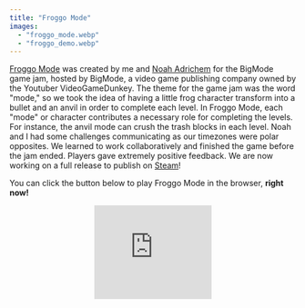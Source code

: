 ```yaml
---
title: "Froggo Mode"
images:
  - "froggo_mode.webp"
  - "froggo_demo.webp"
---
```


[Froggo Mode](https://gerblesh.itch.io/froggo-mode) was created by me and [Noah Adrichem](https://tenseven.nl) for the BigMode game jam, hosted by BigMode, a video game publishing company owned by the Youtuber VideoGameDunkey. The theme for the game jam was the word "mode," so we took the idea of having a little frog character transform into a bullet and an anvil in order to complete each level. In Froggo Mode, each "mode" or character contributes a necessary role for completing the levels. For instance, the anvil mode can crush the trash blocks in each level. Noah and I had some challenges communicating as our timezones were polar opposites. We learned to work collaboratively and finished the game before the jam ended. Players gave extremely positive feedback. We are now working on a full release to publish on [Steam](https://store.steampowered.com)!

You can click the button below to play Froggo Mode in the browser, **right now!**

<div style="text-align: center;">
    <iframe frameborder="0" src="https://itch.io/embed/2425771?border_width=0&amp;dark=true" width="206" height="165">
        <a href="https://gerblesh.itch.io/froggo-mode">Froggo Mode by Gerblesh, tenseven</a>
    </iframe>
</div>
